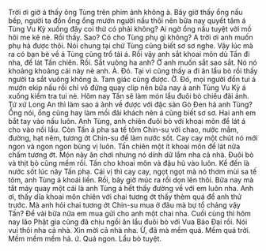 Trời ơi giờ á thấy ông Tùng trên phim ảnh không à. Bây giờ thấy ổng nấu bếp, người ta đồn ổng ổng mướn người nấu thôi nên bữa nay quyết tâm á Tùng Vu Kỳ xuống đây coi thử có phải không? Ai ngờ ổng nấu tuyệt vời mồ hôi me kê nè. Rồi thấy. Sao? Có cho Tùng phụ gì không? A trời ơi anh muốn phụ hả được thôi. Nói chung tại chứ Tùng cũng biết sơ sơ nghe. Vậy lúc mà ra có bạn bè về á Tùng cũng trổ tài á. Rồi vậy anh sắt khoai môn dù Tấn đi nha, để lát Tấn chiên. Rồi. Sắt vuông ha anh? Ờ anh muốn sắt sao sắt. Nó nó khoảng khoảng cái này nè anh. À. Đó. Tại vì cũng thấy a đi ăn lẩu bò rồi thấy người ta sắt vuông không à. Tam giác cũng được. Ờ. Đó, mọi người đồn tui á mướn ekip nấu rồi chỉ vô đứng quay clip nên bữa nay á anh Tùng Vu Kỳ á xuống kiểm tra tui nè. Hôm nay Tấn sẽ làm món lẩu đuôi bò chiêu đãi ảnh. Tứ xứ Long An thì làm sao á ảnh về được với đặc sản Gò Đen hả anh Tùng? Ổng nói, ổng cũng hay làm mồi đãi khách nên á cũng biết sơ sơ. Hai anh em bắt tay vào nấu luôn. Anh Tùng, anh chiên đuôi bò với khoai môn để lát á cho vào nồi lẩu. Còn Tấn á pha sa tế tôm Chin-su với chao, nước mắm, đường, hạt nêm, tương ớt Chin-su để làm nước sốt. Cay cay một chút nó mới ngon và ngon ngon bùng vị luôn. Tấn chiên một ít khoai môn để lát nữa chấm tương ớt. Món này ăn chơi nhưng nó dính dữ lắm nha cả nhà. Đuôi bò và thịt bò cũng mềm rồi. Tấn cho khoai môn và đậu hũ vào luôn. Kế đến là nước sốt lúc nãy Tấn pha. Cái vị thì cay cay, ngọt ngọt mà nó thơm mùi sa tế tôm, anh Tùng á khoái liền. Rồi, bây giờ múc ra rồi dọn lên thôi. Bữa nay mà tắt máy quay một cái là anh Tùng á hết thấy đường về với em luôn nha. Anh ơi, thấy dĩa khoai môn chiên với chai tương ớt thấy thèm quá để anh thử trước. Mà anh hỏi chai tương ớt Chin-su mua ở đâu mà bự tổ chảng vậy Tấn? Để vài bữa nữa em mua gửi cho anh một chai nha. Cuối cùng thì hôm nay lão Phật gia cũng đã chịu ngồi ăn lẩu đuôi bò với Vua Bảo Đại rồi. Nói vui thôi nha cả nhà. Xin mời cả nhà nha. Ừ, đã mà mềm quá. Mềm quá trời. Mềm mềm mềm hả. ứ. Quá ngon. Lẩu bò tuyệt.